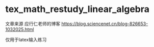 # tex_math_restudy_linear_algebra

文章来源 应行仁老师的博客
https://blog.sciencenet.cn/blog-826653-1032025.html

仅用于latex输入练习